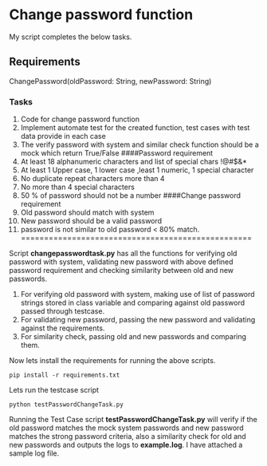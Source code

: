# Change password function

My script completes the below tasks.

## Requirements
ChangePassword(oldPassword: String, newPassword: String)
### Tasks
1. Code for change password function
2. Implement automate test for the created function, test cases with test data
provide in each case
3. The verify password with system and similar check function should be a mock
which return True/False
####Password requirement
1. At least 18 alphanumeric characters and list of special chars !@#$&*
2. At least 1 Upper case, 1 lower case ,least 1 numeric, 1 special character
3. No duplicate repeat characters more than 4
4. No more than 4 special characters
5. 50 % of password should not be a number
####Change password requirement
1. Old password should match with system
2. New password should be a valid password
3. password is not similar to old password < 80% match.
==================================================

Script __changepasswordtask.py__ has all the functions for verifying old password with system, validating new password with above defined password requirement and checking similarity between old and new passwords.

1. For verifying old password with system, making use of list of password strings stored in class variable and comparing against old password passed through testcase.
2. For validating new password, passing the new password and validating against the requirements.
3. For similarity check, passing old and new passwords and comparing them.

Now lets install the requirements for running the above scripts.
```
pip install -r requirements.txt
```
Lets run the testcase script

```
python testPasswordChangeTask.py
```

Running the Test Case script __testPasswordChangeTask.py__ will verify if the old password matches the mock system passwords and new password matches the strong password criteria, also a similarity check for old and new passwords and outputs the logs to __example.log__. I have attached a sample log file.

